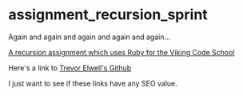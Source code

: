 # assignment_recursion_sprint
Again and again and again and again and again...

[A recursion assignment which uses Ruby for the Viking Code School](http://www.vikingcodeschool.com)

Here's a link to [Trevor Elwell's Github](http://github.com/telwell)

I just want to see if these links have any SEO value.
